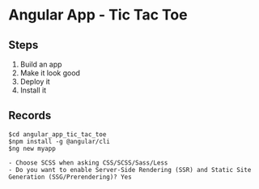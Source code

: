 # Angular App - Tic Tac Toe

## Steps

1. Build an app
2. Make it look good
3. Deploy it
4. Install it

## Records

```
$cd angular_app_tic_tac_toe
$npm install -g @angular/cli
$ng new myapp

- Choose SCSS when asking CSS/SCSS/Sass/Less
- Do you want to enable Server-Side Rendering (SSR) and Static Site Generation (SSG/Prerendering)? Yes